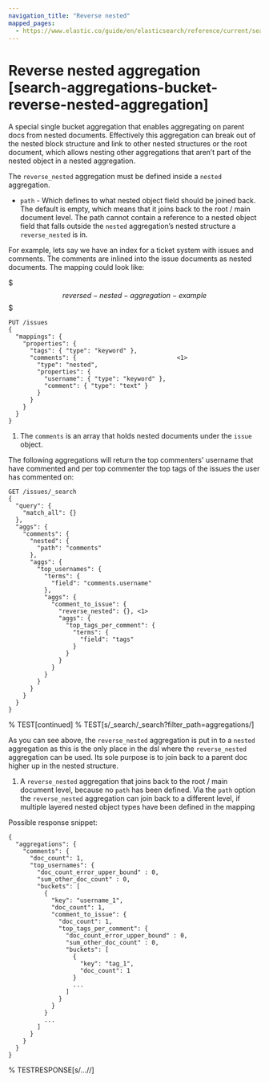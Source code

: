 ```yaml
---
navigation_title: "Reverse nested"
mapped_pages:
  - https://www.elastic.co/guide/en/elasticsearch/reference/current/search-aggregations-bucket-reverse-nested-aggregation.html
---
```


# Reverse nested aggregation [search-aggregations-bucket-reverse-nested-aggregation]


A special single bucket aggregation that enables aggregating on parent docs from nested documents. Effectively this aggregation can break out of the nested block structure and link to other nested structures or the root document, which allows nesting other aggregations that aren’t part of the nested object in a nested aggregation.

The `reverse_nested` aggregation must be defined inside a `nested` aggregation.

* `path` - Which defines to what nested object field should be joined back. The default is empty, which means that it joins back to the root / main document level. The path cannot contain a reference to a nested object field that falls outside the `nested` aggregation’s nested structure a `reverse_nested` is in.

For example, lets say we have an index for a ticket system with issues and comments. The comments are inlined into the issue documents as nested documents. The mapping could look like:

$$$reversed-nested-aggregation-example$$$

```console
PUT /issues
{
  "mappings": {
    "properties": {
      "tags": { "type": "keyword" },
      "comments": {                            <1>
        "type": "nested",
        "properties": {
          "username": { "type": "keyword" },
          "comment": { "type": "text" }
        }
      }
    }
  }
}
```

1. The `comments` is an array that holds nested documents under the `issue` object.


The following aggregations will return the top commenters' username that have commented and per top commenter the top tags of the issues the user has commented on:

<!--
```console
POST /issues/_doc/0?refresh
{"tags": ["tag_1"], "comments": [{"username": "username_1"}]}
```
% TEST[continued]
-->

```console
GET /issues/_search
{
  "query": {
    "match_all": {}
  },
  "aggs": {
    "comments": {
      "nested": {
        "path": "comments"
      },
      "aggs": {
        "top_usernames": {
          "terms": {
            "field": "comments.username"
          },
          "aggs": {
            "comment_to_issue": {
              "reverse_nested": {}, <1>
              "aggs": {
                "top_tags_per_comment": {
                  "terms": {
                    "field": "tags"
                  }
                }
              }
            }
          }
        }
      }
    }
  }
}
```
%  TEST[continued]
%  TEST[s/_search/_search\?filter_path=aggregations/]

As you can see above, the `reverse_nested` aggregation is put in to a `nested` aggregation as this is the only place in the dsl where the `reverse_nested` aggregation can be used. Its sole purpose is to join back to a parent doc higher up in the nested structure.

1. A `reverse_nested` aggregation that joins back to the root / main document level, because no `path` has been defined. Via the `path` option the `reverse_nested` aggregation can join back to a different level, if multiple layered nested object types have been defined in the mapping


Possible response snippet:

```console-result
{
  "aggregations": {
    "comments": {
      "doc_count": 1,
      "top_usernames": {
        "doc_count_error_upper_bound" : 0,
        "sum_other_doc_count" : 0,
        "buckets": [
          {
            "key": "username_1",
            "doc_count": 1,
            "comment_to_issue": {
              "doc_count": 1,
              "top_tags_per_comment": {
                "doc_count_error_upper_bound" : 0,
                "sum_other_doc_count" : 0,
                "buckets": [
                  {
                    "key": "tag_1",
                    "doc_count": 1
                  }
                  ...
                ]
              }
            }
          }
          ...
        ]
      }
    }
  }
}
```
% TESTRESPONSE[s/\.\.\.//]

